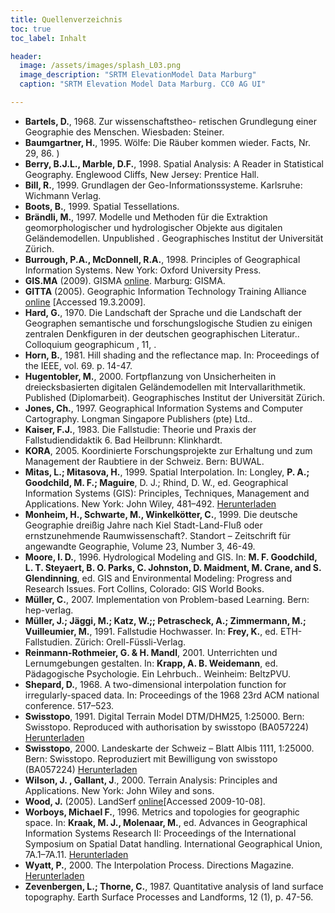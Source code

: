 ```yaml
---
title: Quellenverzeichnis 
toc: true
toc_label: Inhalt

header:
  image: /assets/images/splash_L03.png
  image_description: "SRTM ElevationModel Data Marburg"
  caption: "SRTM Elevation Model Data Marburg. CC0 AG UI"

---
```




*  **Bartels, D.**, 1968. Zur wissenschaftstheo- retischen Grundlegung einer Geographie des Menschen. Wiesbaden: Steiner.
*  **Baumgartner, H.**, 1995. Wölfe: Die Räuber kommen wieder. Facts, Nr. 29, 86. )
*  **Berry, B.J.L., Marble, D.F.**, 1998. Spatial Analysis: A Reader in Statistical Geography. Englewood Cliffs, New Jersey: Prentice Hall.
*  **Bill, R.**, 1999. Grundlagen der Geo-Informationssysteme. Karlsruhe: Wichmann Verlag.
*  **Boots, B.**, 1999. Spatial Tessellations.
*  **Brändli, M.**, 1997. Modelle und Methoden für die Extraktion geomorphologischer und hydrologischer Objekte aus digitalen Geländemodellen. Unpublished . Geographisches Institut der Universität Zürich.
*  **Burrough, P.A., McDonnell, R.A.**, 1998. Principles of Geographical Information Systems. New York: Oxford University Press.
*  **GIS.MA** (2009). GISMA [online](https://minibsc.gis-ma.org/GISBScL3/de/html/index.html). Marburg: GISMA.
*  **GITTA** (2005). Geographic Information Technology Training Alliance [online](http://www.gitta.info/website/en/html/modules_overview.html) [Accessed 19.3.2009].
*  **Hard, G.**, 1970. Die Landschaft der Sprache und die Landschaft der Geographen semantische und forschungslogische Studien zu einigen zentralen Denkfiguren in der deutschen geographischen Literatur.. Colloquium geographicum , 11, .
*  **Horn, B.**, 1981. Hill shading and the reflectance map. In: Proceedings of the IEEE, vol. 69. p. 14-47.
*  **Hugentobler, M.**, 2000. Fortpflanzung von Unsicherheiten in dreiecksbasierten digitalen Geländemodellen mit Intervallarithmetik. Published (Diplomarbeit). Geographisches Institut der Universität Zürich.
*  **Jones, Ch.**, 1997. Geographical Information Systems and Computer Cartography. Longman Singapore Publishers (pte) Ltd..
*  **Kaiser, F.J.**, 1983. Die Fallstudie: Theorie und Praxis der Fallstudiendidaktik 6. Bad Heilbrunn: Klinkhardt.
*  **KORA**, 2005. Koordinierte Forschungsprojekte zur Erhaltung und zum Management der Raubtiere in der Schweiz. Bern: BUWAL.
*  **Mitas, L.; Mitasova, H.**, 1999. Spatial Interpolation. In: Longley, **P. A.; Goodchild, M. F.; Maguire**, D. J.; Rhind, D. W., ed. Geographical Information Systems (GIS): Principles, Techniques, Management and Applications. New York: John Wiley, 481–492. [Herunterladen](http://altair.physics.ncsu.edu/)
*  **Monheim, H., Schwarte, M., Winkelkötter, C.**, 1999. Die deutsche Geographie dreißig Jahre nach Kiel Stadt-Land-Fluß oder ernstzunehmende Raumwissenschaft?. Standort – Zeitschrift für angewandte Geographie, Volume 23, Number 3, 46-49.
*  **Moore, I. D.**, 1996. Hydrological Modeling and GIS. In: **M. F. Goodchild, L. T. Steyaert, B. O. Parks, C. Johnston, D. Maidment, M. Crane, and S. Glendinning**, ed. GIS and Environmental Modeling: Progress and Research Issues. Fort Collins, Colorado: GIS World Books.
*  **Müller, C.**, 2007. Implementation von Problem-based Learning. Bern: hep-verlag.
*  **Müller, J.; Jäggi, M.; Katz, W.;; Petrascheck, A.; Zimmermann, M.; Vuilleumier, M.**, 1991. Fallstudie Hochwasser. In: **Frey, K.**, ed. ETH-Fallstudien. Zürich: Orell-Füssli-Verlag.
*  **Reinmann-Rothmeier, G. & H. Mandl**, 2001. Unterrichten und Lernumgebungen gestalten. In: **Krapp, A. B. Weidemann**, ed. Pädagogische Psychologie. Ein Lehrbuch.. Weinheim: BeltzPVU.
*  **Shepard, D.**, 1968. A two-dimensional interpolation function for irregularly-spaced data. In: Proceedings of the 1968 23rd ACM national conference. 517–523.
*  **Swisstopo**, 1991. Digital Terrain Model DTM/DHM25, 1:25000. Bern: Swisstopo. Reproduced with authorisation by swisstopo (BA057224) [Herunterladen](http://www.swisstopo.ch/)
*  **Swisstopo**, 2000. Landeskarte der Schweiz – Blatt Albis 1111, 1:25000. Bern: Swisstopo. Reproduziert mit Bewilligung von swisstopo (BA057224) [Herunterladen](http://www.swisstopo.ch/)
*  **Wilson, J. , Gallant, J**., 2000. Terrain Analysis: Principles and Applications. New York: John Wiley and sons.
*  **Wood, J.** (2005). LandSerf [online](http://www.landserf.org/)[Accessed 2009-10-08].
*  **Worboys, Michael F.**, 1996. Metrics and topologies for geographic space. In: **Kraak, M. J., Molenaar, M.**, ed. Advances in Geographical Information Systems Research II: Proceedings of the International Symposium on Spatial Datat handling. International Geographical Union, 7A.1–7A.11. [Herunterladen](http://www.spatial.maine.edu/%7Eworboys/mywebpapers/sdh1996.pdf)
*  **Wyatt, P.**, 2000. The Interpolation Process. Directions Magazine. [Herunterladen](http://www.directionsmag.com/article.php?article_id=52f)
*  **Zevenbergen, L.; Thorne, C.**, 1987. Quantitative analysis of land surface topography. Earth Surface Processes and Landforms, 12 (1), p. 47-56.




